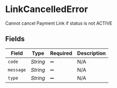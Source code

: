 # LinkCancelledError

Cannot cancel Payment Link if status is not ACTIVE


## Fields

| Field              | Type               | Required           | Description        |
| ------------------ | ------------------ | ------------------ | ------------------ |
| `code`             | *String*           | :heavy_minus_sign: | N/A                |
| `message`          | *String*           | :heavy_minus_sign: | N/A                |
| `type`             | *String*           | :heavy_minus_sign: | N/A                |